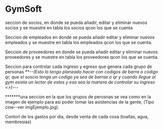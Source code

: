 # GymSoft 
seccion de socios,
en donde se pueda añadir, editar y eliminar nuevos socios
y se muestre en tabla los socios qcon los que se cuenta

Seccion de empleados
en donde se pueda añadir editar y eliminar nuevos empleados
y se muestre en tabla los empleados qcon los que se cuenta.

Seccion de proveedores
en donde se pueda añadir editar y eliminar nuevos proveedores
y se muestre en tabla los proveedores qcon los que se cuenta.


Seccion para controlar cada ingreso y egreso que genera cada
grupo de personas
***--(Esto lo tengo planeado hacer con codigos de barra o
codigo qr, que el soscio tenga un codigo ya sea de barras
o qr y cuando llegue al gym exista un lector de estos
y esa sea la manera de controlar su ingreso <<Asi mismo que
cuando este por vencerse o ya este vencido salga una
alerta>>)---*

*******una seccion en la que los grupos de perosnas se vea como en la imagen de ejemplo
para asi poder tomar las asistencias de la gente,
(Tipo cine--ver imgEjemplo.jpg).

Contorl de los gastos por dia, desde venta de cada cosa (toallas, agua, membresias)
